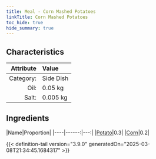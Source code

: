 ```yaml
---
title: Meal - Corn Mashed Potatoes
linkTitle: Corn Mashed Potatoes
toc_hide: true
hide_summary: true
---
```

<!-- This is generated by the MarsSim HelpGenertor, do not edit. -->


## Characteristics

| Attribute   | Value |
|--------:|:------|
|Category:|Side Dish|
|Oil:|0.05 kg|
|Salt:|0.005 kg|

## Ingredients

|Name|Proportion|
|----|------:|---:|
|[Potato](/docs/definitions/resource/potato)|0.3|
|[Corn](/docs/definitions/resource/corn)|0.2|




{{< definition-tail version="3.9.0" generatedOn="2025-03-08T21:34:45.1684317" >}}

